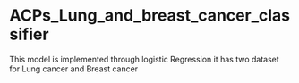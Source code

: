 # ACPs_Lung_and_breast_cancer_classifier

This model is implemented through logistic Regression it has two dataset for Lung cancer and Breast cancer
